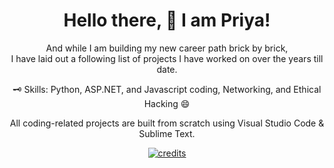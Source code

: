 <!--
**priya2075/priya2075** is a ✨ _special_ ✨ repository because its `README.md` (this file) appears on your GitHub profile.

Here are some ideas to get you started:

- 🔭 I’m currently working on ...
- 🌱 I’m currently learning ...
- 👯 I’m looking to collaborate on ...
- 🤔 I’m looking for help with ...
- 💬 Ask me about ...
- 📫 How to reach me: ...
- 😄 Pronouns: ...
- ⚡ Fun fact: ...
-->


<!-- Header 
<div align="center">
  <a title="priya2075" href="https://github.com/priya2075" target="_top">
    <img height="500px" src="https://64.media.tumblr.com/722fb07f13764fb24e8b3739d20c2c9c/ff7b7fd2c7453fa1-ff/s1280x1920/03f3388017974120a109da5a6c1df75b57c6dcf5.gif">
  </a>
</div>
-->

<!-- Sub Header -->
<div align="center">
  <h1>Hello there, 👋 I am Priya!</h1>
</div>

<!-- body -->
<p align="center">
And while I am building my new career path brick by brick, <br />
I have laid out a following list of projects I have worked on over the years till date. <br />
</p>
<p align="center">
🗝 Skills: Python, ASP.NET, and Javascript coding, Networking, and Ethical Hacking 😄
</p>
<p align="center">
All coding-related projects are built from scratch using Visual Studio Code & Sublime Text.
</p>

<!-- Footer -->
<div align="center">
  <a title="priya2075" href="https://github.com/priya2075" target="_top">
    <img src="https://capsule-render.vercel.app/api?type=waving&animation=fadeIn&color=gradient&height=120&section=footer" alt="credits"/>
  </a>
</div>
